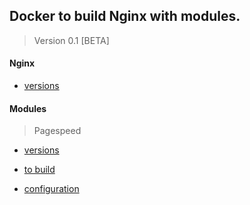 ## Docker to build Nginx with modules.

>Version 0.1 [BETA]


#### Nginx

  - [versions](http://nginx.org/en/download.html)


#### Modules
> Pagespeed
	
   - [versions](https://www.modpagespeed.com/doc/release_notes)
	
   - [to build](https://www.modpagespeed.com/doc/build_ngx_pagespeed_from_source)
	
   - [configuration](https://www.modpagespeed.com/doc/configuration)

